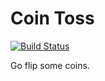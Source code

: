 Coin Toss
=========
[![Build
Status](https://travis-ci.org/matthewmichihara/coin-toss-android.png?branch=master)](https://travis-ci.org/matthewmichihara/coin-toss-android)

Go flip some coins.
